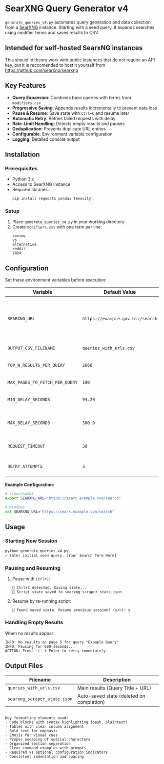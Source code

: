 
# SearXNG Query Generator v4

`generate_queries_v4.py` automates query generation and data collection from a [SearXNG](https://docs.searxng.org/) instance. Starting with a seed query, it expands searches using modifier terms and saves results to CSV.

## Intended for self-hosted SearxNG instances
This should in theory work with public instances that do not require an API key, but it is reccomended to host it yourself from [https://github.com/searxng/searxng
](url)
## Key Features

- **Query Expansion**: Combines base queries with terms from `modifiers.csv`
- **Progressive Saving**: Appends results incrementally to prevent data loss
- **Pause & Resume**: Save state with `Ctrl+C` and resume later
- **Automatic Retry**: Retries failed requests with delay
- **Rate-Limit Handling**: Detects empty results and pauses
- **Deduplication**: Prevents duplicate URL entries
- **Configurable**: Environment variable configuration
- **Logging**: Detailed console output

## Installation

### Prerequisites
- Python 3.x
- Access to SearXNG instance
- Required libraries:
  ```bash
  pip install requests pandas tenacity
  ```

### Setup
1. Place `generate_queries_v4.py` in your working directory
2. Create `modifiers.csv` with one term per line:
   ```plaintext
   review
   vs
   alternative
   reddit
   2024
   ```

## Configuration
Set these environment variables before execution:

| Variable                    | Default Value               | Description |
|-----------------------------|-----------------------------|-------------|
| `SEARXNG_URL`               | `https://example.gov.biz/search` | **Required** SearXNG endpoint set to the instance you're using|
| `OUTPUT_CSV_FILENAME`       | `queries_with_urls.csv`     | Output filename |
| `TOP_N_RESULTS_PER_QUERY`   | `2666`                      | Max unique results per query |
| `MAX_PAGES_TO_FETCH_PER_QUERY` | `100`                    | Max pages per query |
| `MIN_DELAY_SECONDS`         | `94.20`                     | Min request delay (seconds) |
| `MAX_DELAY_SECONDS`         | `300.0`                     | Max request delay (seconds) |
| `REQUEST_TIMEOUT`           | `30`                        | Request timeout (seconds) |
| `RETRY_ATTEMPTS`            | `3`                         | Network retry attempts |

**Example Configuration:**
```bash
# Linux/macOS
export SEARXNG_URL="https://searx.example.com/search"

# Windows
set SEARXNG_URL="https://searx.example.com/search"
```

## Usage

### Starting New Session
```bash
python generate_queries_v4.py
> Enter initial seed query: [Your Search Term Here]
```

### Pausing and Resuming
1. Pause with `Ctrl+C`:
   ```plaintext
   🚫 Ctrl+C detected. Saving state...
   🔄 Script state saved to searxng_scraper_state.json
   ```
2. Resume by re-running script:
   ```plaintext
   📄 Found saved state. Resume previous session? (y/n): y
   ```

### Handling Empty Results
When no results appear:
```plaintext
INFO: No results on page 5 for query "Example Query" 
INFO: Pausing for 600 seconds...
ACTION: Press 'r' + Enter to retry immediately
```

## Output Files
| Filename                      | Description |
|-------------------------------|-------------|
| `queries_with_urls.csv`       | Main results (Query Title + URL) |
| `searxng_scraper_state.json`  | Auto-saved state (deleted on completion) |
```

Key formatting elements used:
- Code blocks with syntax highlighting (bash, plaintext)
- Tables with clear column alignment
- Bold text for emphasis
- Emojis for visual cues
- Proper escaping of special characters
- Organized section separation
- Clear command examples with prompts
- Required vs optional configuration indicators
- Consistent indentation and spacing


